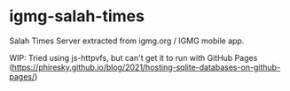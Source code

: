 # igmg-salah-times
Salah Times Server extracted from igmg.org / IGMG mobile app.

WIP: Tried using js-httpvfs, but can't get it to run with GitHub Pages (https://phiresky.github.io/blog/2021/hosting-sqlite-databases-on-github-pages/)
